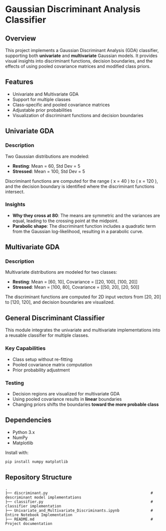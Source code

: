 # Gaussian Discriminant Analysis Classifier

## Overview

This project implements a Gaussian Discriminant Analysis (GDA) classifier, supporting both **univariate** and **multivariate** Gaussian models. It provides visual insights into discriminant functions, decision boundaries, and the effects of using pooled covariance matrices and modified class priors.

## Features

- Univariate and Multivariate GDA
- Support for multiple classes
- Class-specific and pooled covariance matrices
- Adjustable prior probabilities
- Visualization of discriminant functions and decision boundaries

## Univariate GDA

### Description

Two Gaussian distributions are modeled:
- **Resting**: Mean = 60, Std Dev = 5
- **Stressed**: Mean = 100, Std Dev = 5

Discriminant functions are computed for the range \( x = 40 \) to \( x = 120 \), and the decision boundary is identified where the discriminant functions intersect.

### Insights

- **Why they cross at 80**: The means are symmetric and the variances are equal, leading to the crossing point at the midpoint.
- **Parabolic shape**: The discriminant function includes a quadratic term from the Gaussian log-likelihood, resulting in a parabolic curve.

## Multivariate GDA

### Description

Multivariate distributions are modeled for two classes:
- **Resting**: Mean = [60, 10], Covariance = [[20, 100], [100, 20]]
- **Stressed**: Mean = [100, 80], Covariance = [[50, 20], [20, 50]]

The discriminant functions are computed for 2D input vectors from [20, 20] to [120, 120], and decision boundaries are visualized.

## General Discriminant Classifier

This module integrates the univariate and multivariate implementations into a reusable classifier for multiple classes.

### Key Capabilities

- Class setup without re-fitting
- Pooled covariance matrix computation
- Prior probability adjustment

### Testing

- Decision regions are visualized for multivariate GDA
- Using pooled covariance results in **linear** boundaries
- Changing priors shifts the boundaries **toward the more probable class**

## Dependencies

- Python 3.x
- NumPy
- Matplotlib

Install with:

```bash
pip install numpy matplotlib
```

## Repository Structure

```
.
├── discriminant.py                                              # descriminant model implementations
├── classifier.py                                                # classifier implementation
├── Univariate_and_Multivariate_Discriminants.ipynb              # Entire Notebook Implementation
├── README.md                                                    # Project documentation
```
